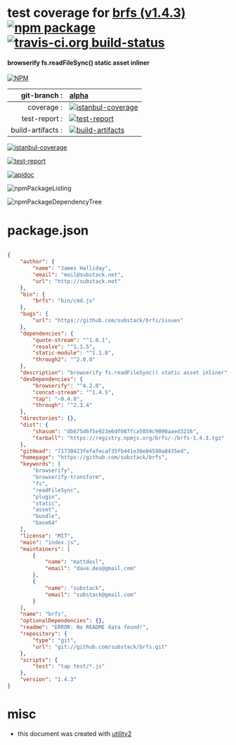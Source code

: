 # test coverage for  [brfs (v1.4.3)](https://github.com/substack/brfs)  [![npm package](https://img.shields.io/npm/v/npmtest-brfs.svg?style=flat-square)](https://www.npmjs.org/package/npmtest-brfs) [![travis-ci.org build-status](https://api.travis-ci.org/npmtest/node-npmtest-brfs.svg)](https://travis-ci.org/npmtest/node-npmtest-brfs)
#### browserify fs.readFileSync() static asset inliner

[![NPM](https://nodei.co/npm/brfs.png?downloads=true)](https://www.npmjs.com/package/brfs)

| git-branch : | [alpha](https://github.com/npmtest/node-npmtest-brfs/tree/alpha)|
|--:|:--|
| coverage : | [![istanbul-coverage](https://npmtest.github.io/node-npmtest-brfs/build/coverage.badge.svg)](https://npmtest.github.io/node-npmtest-brfs/build/coverage.html/index.html)|
| test-report : | [![test-report](https://npmtest.github.io/node-npmtest-brfs/build/test-report.badge.svg)](https://npmtest.github.io/node-npmtest-brfs/build/test-report.html)|
| build-artifacts : | [![build-artifacts](https://npmtest.github.io/node-npmtest-brfs/glyphicons_144_folder_open.png)](https://github.com/npmtest/node-npmtest-brfs/tree/gh-pages/build)|

[![istanbul-coverage](https://npmtest.github.io/node-npmtest-brfs/build/screenCapture.buildCustomOrg.browser.coverage.html.png)](https://npmtest.github.io/node-npmtest-brfs/build/coverage.html/index.html)

[![test-report](https://npmtest.github.io/node-npmtest-brfs/build/screenCapture.buildCustomOrg.browser.%252Fhome%252Ftravis%252Fbuild%252Fnpmtest%252Fnode-npmtest-brfs%252Ftmp%252Fbuild%252Ftest-report.html.png)](https://npmtest.github.io/node-npmtest-brfs/build/test-report.html)

[![apidoc](https://npmdoc.github.io/node-npmdoc-brfs/build/screenCapture.buildApidoc.browser.%252Fhome%252Ftravis%252Fbuild%252Fnpmdoc%252Fnode-npmdoc-brfs%252Ftmp%252Fbuild%252Fapidoc.html.png)](https://npmdoc.github.io/node-npmdoc-brfs/build/apidoc.html)

![npmPackageListing](https://npmtest.github.io/node-npmtest-brfs/build/screenCapture.npmPackageListing.svg)

![npmPackageDependencyTree](https://npmtest.github.io/node-npmtest-brfs/build/screenCapture.npmPackageDependencyTree.svg)



# package.json

```json

{
    "author": {
        "name": "James Halliday",
        "email": "mail@substack.net",
        "url": "http://substack.net"
    },
    "bin": {
        "brfs": "bin/cmd.js"
    },
    "bugs": {
        "url": "https://github.com/substack/brfs/issues"
    },
    "dependencies": {
        "quote-stream": "^1.0.1",
        "resolve": "^1.1.5",
        "static-module": "^1.1.0",
        "through2": "^2.0.0"
    },
    "description": "browserify fs.readFileSync() static asset inliner",
    "devDependencies": {
        "browserify": "^4.2.0",
        "concat-stream": "^1.4.5",
        "tap": "~0.4.8",
        "through": "^2.3.4"
    },
    "directories": {},
    "dist": {
        "shasum": "db675d6f5e923e6df087fca5859c9090aaed3216",
        "tarball": "https://registry.npmjs.org/brfs/-/brfs-1.4.3.tgz"
    },
    "gitHead": "71730423fefafecaf35fb441e36e04590a8435ed",
    "homepage": "https://github.com/substack/brfs",
    "keywords": [
        "browserify",
        "browserify-transform",
        "fs",
        "readFileSync",
        "plugin",
        "static",
        "asset",
        "bundle",
        "base64"
    ],
    "license": "MIT",
    "main": "index.js",
    "maintainers": [
        {
            "name": "mattdesl",
            "email": "dave.des@gmail.com"
        },
        {
            "name": "substack",
            "email": "substack@gmail.com"
        }
    ],
    "name": "brfs",
    "optionalDependencies": {},
    "readme": "ERROR: No README data found!",
    "repository": {
        "type": "git",
        "url": "git://github.com/substack/brfs.git"
    },
    "scripts": {
        "test": "tap test/*.js"
    },
    "version": "1.4.3"
}
```



# misc
- this document was created with [utility2](https://github.com/kaizhu256/node-utility2)
